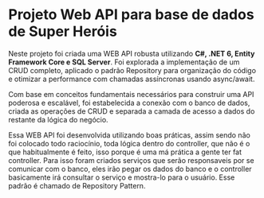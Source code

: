 # Projeto Web API para base de dados de Super Heróis

Neste projeto foi criada uma WEB API robusta utilizando **C#, .NET 6, Entity Framework Core e SQL Server**. Foi explorada a implementação de um CRUD completo, aplicado o padrão Repository para organização do código e otimizar a performance com chamadas assíncronas usando async/await.

Com base em conceitos fundamentais necessários para construir uma API poderosa e escalável, foi estabelecida a conexão com o banco de dados, criada as operações de CRUD e separada a camada de acesso a dados do restante da lógica do negócio.

Essa WEB API foi desenvolvida utilizando boas práticas, assim sendo não foi colocado todo raciocínio, toda lógica dentro do controller, que não é o que habitualmente é feito, isso porque é uma má prática a gente ter fat controller. Para isso foram criados serviços que serão responsaveis por se comunicar com o banco, eles irão pegar os dados do banco e o controller basicamente irá consultar o serviço e mostra-lo para o usuário. Esse padrão é chamado de Repository Pattern.
